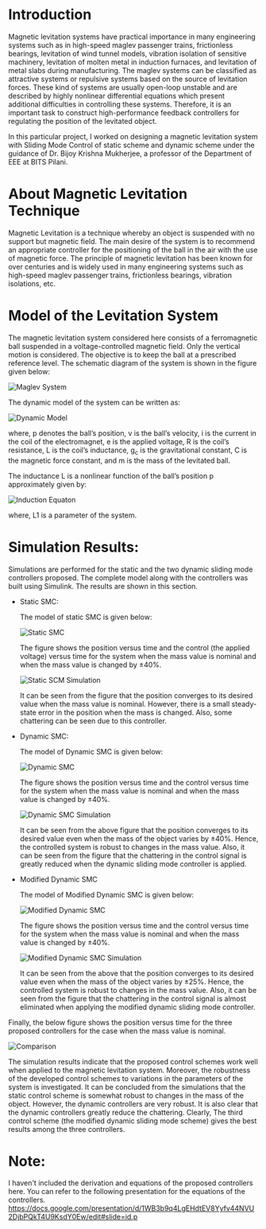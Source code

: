 # Introduction
Magnetic levitation systems have practical importance in many engineering systems such as in high-speed maglev passenger trains, frictionless bearings, levitation of wind tunnel models, vibration isolation of sensitive machinery, levitation of molten metal in induction furnaces, and levitation of metal slabs during manufacturing. The maglev systems can be classified as attractive systems or repulsive systems based on the source of levitation forces. These kind of systems are usually open-loop unstable and are described by highly nonlinear differential equations which present additional difficulties in controlling these systems. Therefore, it is an important task to construct high-performance feedback controllers for regulating the position of the levitated object. 

In this particular project, I worked on designing a magnetic levitation system with Sliding Mode Control of static scheme and dynamic scheme under the guidance of Dr. Bijoy Krishna Mukherjee, a professor of the Department of EEE at BITS Pilani. 

# About Magnetic Levitation Technique
Magnetic Levitation is a technique whereby an object is suspended with no support but magnetic field. The main desire of the system is to recommend an appropriate controller for the positioning of the ball in the air with the use of magnetic force. The principle of magnetic levitation has been known for over centuries and is widely used in many engineering systems such as high-speed maglev passenger trains, frictionless bearings, vibration isolations, etc.

# Model of the Levitation System
The magnetic levitation system considered here consists of a ferromagnetic ball suspended in a voltage-controlled magnetic field. Only the vertical motion is considered. The objective is to keep the ball at a prescribed reference level. The schematic diagram of the system is shown in the figure given below: 

![Maglev System](https://user-images.githubusercontent.com/74113713/188432107-46ca5d10-a77a-40be-bdf8-b74e90fad9f9.jpg)

The dynamic model of the system can be written as: 

![Dynamic Model](https://user-images.githubusercontent.com/74113713/188432714-6708e4ca-9d29-47e8-9401-d40af79e5bc0.jpg)

where, p denotes the ball’s position, v is the ball’s velocity, i is the current in the coil of the electromagnet, e is the applied voltage, R is the coil’s resistance, L is the coil’s inductance, g<sub>c</sub> is the gravitational constant, C is the magnetic force constant, and m is the mass of the levitated ball. 

The inductance L is a nonlinear function of the ball’s position p approximately given by: 

![Induction Equaton](https://user-images.githubusercontent.com/74113713/188434490-65d62c6b-abfc-4733-bee4-8178d850baba.jpg)

where, L1 is a parameter of the system.

# Simulation Results: 
Simulations are performed for the static and the two dynamic sliding mode controllers proposed. The complete model along with the controllers was built using Simulink. The results are shown in this section. 

* Static SMC: 

  The model of static SMC is given below: 
  
  ![Static SMC](https://user-images.githubusercontent.com/74113713/188436835-39c862b0-7f34-46cc-9660-cdc9bef61728.jpg)
  
  The figure shows the position versus time and the control (the applied voltage) versus time for the system when the mass value is nominal and when the mass value is   changed by ±40%.  
  
  ![Static SCM Simulation](https://user-images.githubusercontent.com/74113713/188441322-7da8b45d-5ae7-4a1c-86f0-e91007718d4c.jpg)
  
  It can be seen from the figure that the position converges to its desired value when the mass value is nominal. However, there is a small steady-state error in the position when the mass is changed. Also, some chattering can be seen due to this controller.
  
* Dynamic SMC: 

  The model of Dynamic SMC is given below:
  
  ![Dynamic SMC](https://user-images.githubusercontent.com/74113713/188441725-1c5fc7c1-b961-4573-b310-05552d2fb279.jpg)
  
  The figure shows the position versus time and the control versus time for the system when the mass value is nominal and when the mass value is changed by ±40%. 
  
  ![Dynamic SMC Simulation](https://user-images.githubusercontent.com/74113713/188443583-3f0e5f53-a2d7-4d3b-b533-1f28c1570e54.jpg)
  
  It can be seen from the above figure that the position converges to its desired value even when the mass of the object varies by ±40%. Hence, the controlled system is robust to changes in the mass value. Also, it can be seen from the figure that the chattering in the control signal is greatly reduced when the dynamic sliding mode controller is applied.
  
* Modified Dynamic SMC

  The model of Modified Dynamic SMC is given below:
  
  ![Modified Dynamic SMC](https://user-images.githubusercontent.com/74113713/188443954-48c28bce-b02a-4d4a-b902-9c2e567ff84e.jpg)
  
  The figure shows the position versus time and the control versus time for the system when the mass value is nominal and when the mass value is changed by ±40%. 
  
  ![Modified Dynamic SMC Simulation](https://user-images.githubusercontent.com/74113713/188445814-561a6d18-4753-482e-b55f-c7906397d687.jpg)
 
  It can be seen from the above that the position converges to its desired value even when the mass of the object varies by ±25%. Hence, the controlled system is robust to changes in the mass value. Also, it can be seen from the figure that the chattering in the control signal is almost eliminated when applying the modified dynamic sliding mode controller.


Finally, the below figure shows the position versus time for the three proposed controllers for the case when the mass
value is nominal.  

![Comparison](https://user-images.githubusercontent.com/74113713/188446518-92ff5d01-9f52-474d-81c2-b533c66bf181.jpg)

The simulation results indicate that the proposed control schemes work well when applied to the magnetic levitation system. Moreover, the robustness
of the developed control schemes to variations in the parameters of the system is investigated. It can be concluded from the simulations that the static control scheme is somewhat robust to changes in the mass of the object. However, the dynamic controllers are very robust. It is also clear that the dynamic controllers greatly reduce the chattering. Clearly, The third control scheme (the modified dynamic sliding mode scheme) gives the best results among the three controllers.

# Note: 
I haven't included the derivation and equations of the proposed controllers here. You can refer to the following presentation for the equations of the controllers.  
https://docs.google.com/presentation/d/1WB3b9q4LgEHdtEV8Yyfv44NVU2DjbPQkT4U9KsdY0Ew/edit#slide=id.p  

